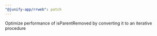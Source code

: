 ```yaml
---
"@junify-app/rrweb": patch
---
```


Optimize performance of isParentRemoved by converting it to an iterative procedure
